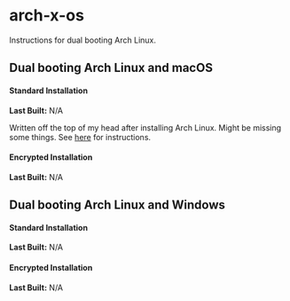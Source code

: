 # arch-x-os
Instructions for dual booting Arch Linux.
## Dual booting Arch Linux and macOS
#### Standard Installation
**Last Built:** N/A

Written off the top of my head after installing Arch Linux. Might be missing some things. See [here](https://github.com/Kutoru/arch-x-os/blob/1.x/macOS/standard.1-0-1.md) for instructions.

#### Encrypted Installation
**Last Built:** N/A

## Dual booting Arch Linux and Windows
#### Standard Installation
**Last Built:** N/A

#### Encrypted Installation
**Last Built:** N/A
